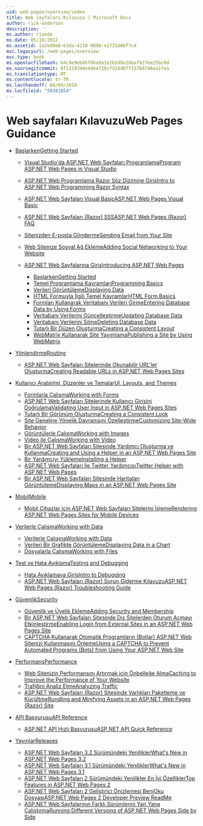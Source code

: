 ```yaml
---
uid: web-pages/overview/index
title: Web sayfaları Kılavuzu | Microsoft Docs
author: rick-anderson
description: ''
ms.author: riande
ms.date: 05/18/2012
ms.assetid: 1a2ed0e8-63da-4110-9896-e2731d86f7c4
msc.legacyurl: /web-pages/overview
msc.type: book
ms.openlocfilehash: b4c9e9eb85f6ba9a1e2b2d0a1bbaf027ee25bc0d
ms.sourcegitcommit: 0f1119340e4464720cfd16d0ff15764746ea1fea
ms.translationtype: MT
ms.contentlocale: tr-TR
ms.lasthandoff: 04/09/2019
ms.locfileid: "59381854"
---
```

# <a name="web-pages-guidance"></a><span data-ttu-id="10987-102">Web sayfaları Kılavuzu</span><span class="sxs-lookup"><span data-stu-id="10987-102">Web Pages Guidance</span></span>

- [<span data-ttu-id="10987-103">Başlarken</span><span class="sxs-lookup"><span data-stu-id="10987-103">Getting Started</span></span>](getting-started/index.md)

    - [<span data-ttu-id="10987-104">Visual Studio'da ASP.NET Web Sayfaları Programlama</span><span class="sxs-lookup"><span data-stu-id="10987-104">Program ASP.NET Web Pages in Visual Studio</span></span>](getting-started/program-asp-net-web-pages-in-visual-studio.md)
    - [<span data-ttu-id="10987-105">ASP.NET Web Programlama Razor Söz Dizimine Giriş</span><span class="sxs-lookup"><span data-stu-id="10987-105">Intro to ASP.NET Web Programming Razor Syntax</span></span>](getting-started/introducing-razor-syntax-c.md)
    - [<span data-ttu-id="10987-106">ASP.NET Web Sayfaları Visual Basic</span><span class="sxs-lookup"><span data-stu-id="10987-106">ASP.NET Web Pages Visual Basic</span></span>](getting-started/introducing-razor-syntax-vb.md)
    - [<span data-ttu-id="10987-107">ASP.NET Web Sayfaları (Razor) SSS</span><span class="sxs-lookup"><span data-stu-id="10987-107">ASP.NET Web Pages (Razor) FAQ</span></span>](getting-started/aspnet-web-pages-razor-faq.md)
    - [<span data-ttu-id="10987-108">Sitenizden E-posta Gönderme</span><span class="sxs-lookup"><span data-stu-id="10987-108">Sending Email from Your Site</span></span>](getting-started/11-adding-email-to-your-web-site.md)
    - [<span data-ttu-id="10987-109">Web Sitenize Sosyal Ağ Ekleme</span><span class="sxs-lookup"><span data-stu-id="10987-109">Adding Social Networking to Your Website</span></span>](getting-started/13-adding-social-networking-to-your-web-site.md)
    - [<span data-ttu-id="10987-110">ASP.NET Web Sayfalarına Giriş</span><span class="sxs-lookup"><span data-stu-id="10987-110">Introducing ASP.NET Web Pages</span></span>](getting-started/introducing-aspnet-web-pages-2/index.md)

        - [<span data-ttu-id="10987-111">Başlarken</span><span class="sxs-lookup"><span data-stu-id="10987-111">Getting Started</span></span>](getting-started/introducing-aspnet-web-pages-2/getting-started.md)
        - [<span data-ttu-id="10987-112">Temel Programlama Kavramları</span><span class="sxs-lookup"><span data-stu-id="10987-112">Programming Basics</span></span>](getting-started/introducing-aspnet-web-pages-2/intro-to-web-pages-programming.md)
        - [<span data-ttu-id="10987-113">Verileri Görüntüleme</span><span class="sxs-lookup"><span data-stu-id="10987-113">Displaying Data</span></span>](getting-started/introducing-aspnet-web-pages-2/displaying-data.md)
        - [<span data-ttu-id="10987-114">HTML Formuyla İlgili Temel Kavramlar</span><span class="sxs-lookup"><span data-stu-id="10987-114">HTML Form Basics</span></span>](getting-started/introducing-aspnet-web-pages-2/form-basics.md)
        - [<span data-ttu-id="10987-115">Formları Kullanarak Veritabanı Verileri Girme</span><span class="sxs-lookup"><span data-stu-id="10987-115">Entering Database Data by Using Forms</span></span>](getting-started/introducing-aspnet-web-pages-2/entering-data.md)
        - [<span data-ttu-id="10987-116">Veritabanı Verilerini Güncelleştirme</span><span class="sxs-lookup"><span data-stu-id="10987-116">Updating Database Data</span></span>](getting-started/introducing-aspnet-web-pages-2/updating-data.md)
        - [<span data-ttu-id="10987-117">Veritabanı Verilerini Silme</span><span class="sxs-lookup"><span data-stu-id="10987-117">Deleting Database Data</span></span>](getting-started/introducing-aspnet-web-pages-2/deleting-data.md)
        - [<span data-ttu-id="10987-118">Tutarlı Bir Düzen Oluşturma</span><span class="sxs-lookup"><span data-stu-id="10987-118">Creating a Consistent Layout</span></span>](getting-started/introducing-aspnet-web-pages-2/layouts.md)
        - [<span data-ttu-id="10987-119">WebMatrix Kullanarak Site Yayımlama</span><span class="sxs-lookup"><span data-stu-id="10987-119">Publishing a Site by Using WebMatrix</span></span>](getting-started/introducing-aspnet-web-pages-2/publishing.md)
- [<span data-ttu-id="10987-120">Yönlendirme</span><span class="sxs-lookup"><span data-stu-id="10987-120">Routing</span></span>](routing/index.md)

    - [<span data-ttu-id="10987-121">ASP.NET Web Sayfaları Sitelerinde Okunabilir URL'ler Oluşturma</span><span class="sxs-lookup"><span data-stu-id="10987-121">Creating Readable URLs in ASP.NET Web Pages Sites</span></span>](routing/creating-readable-urls-in-aspnet-web-pages-sites.md)
- [<span data-ttu-id="10987-122">Kullanıcı Arabirimi, Düzenler ve Temalar</span><span class="sxs-lookup"><span data-stu-id="10987-122">UI, Layouts, and Themes</span></span>](ui-layouts-and-themes/index.md)

    - [<span data-ttu-id="10987-123">Formlarla Çalışma</span><span class="sxs-lookup"><span data-stu-id="10987-123">Working with Forms</span></span>](ui-layouts-and-themes/4-working-with-forms.md)
    - [<span data-ttu-id="10987-124">ASP.NET Web Sayfaları Sitelerinde Kullanıcı Girişini Doğrulama</span><span class="sxs-lookup"><span data-stu-id="10987-124">Validating User Input in ASP.NET Web Pages Sites</span></span>](ui-layouts-and-themes/validating-user-input-in-aspnet-web-pages-sites.md)
    - [<span data-ttu-id="10987-125">Tutarlı Bir Görünüm Oluşturma</span><span class="sxs-lookup"><span data-stu-id="10987-125">Creating a Consistent Look</span></span>](ui-layouts-and-themes/3-creating-a-consistent-look.md)
    - [<span data-ttu-id="10987-126">Site Geneline Yönelik Davranışını Özelleştirme</span><span class="sxs-lookup"><span data-stu-id="10987-126">Customizing Site-Wide Behavior</span></span>](ui-layouts-and-themes/18-customizing-site-wide-behavior.md)
    - [<span data-ttu-id="10987-127">Görüntülerle Çalışma</span><span class="sxs-lookup"><span data-stu-id="10987-127">Working with Images</span></span>](ui-layouts-and-themes/9-working-with-images.md)
    - [<span data-ttu-id="10987-128">Video ile Çalışma</span><span class="sxs-lookup"><span data-stu-id="10987-128">Working with Video</span></span>](ui-layouts-and-themes/10-working-with-video.md)
    - [<span data-ttu-id="10987-129">Bir ASP.NET Web Sayfaları Sitesinde Yardımcı Oluşturma ve Kullanma</span><span class="sxs-lookup"><span data-stu-id="10987-129">Creating and Using a Helper in an ASP.NET Web Pages Site</span></span>](ui-layouts-and-themes/creating-and-using-a-helper-in-an-aspnet-web-pages-site.md)
    - [<span data-ttu-id="10987-130">Bir Yardımcıyı Yükleme</span><span class="sxs-lookup"><span data-stu-id="10987-130">Installing a Helper</span></span>](ui-layouts-and-themes/installing-helpers.md)
    - [<span data-ttu-id="10987-131">ASP.NET Web Sayfaları ile Twitter Yardımcısı</span><span class="sxs-lookup"><span data-stu-id="10987-131">Twitter Helper with ASP.NET Web Pages</span></span>](ui-layouts-and-themes/twitter-helper.md)
    - [<span data-ttu-id="10987-132">Bir ASP.NET Web Sayfaları Sitesinde Haritaları Görüntüleme</span><span class="sxs-lookup"><span data-stu-id="10987-132">Displaying Maps in an ASP.NET Web Pages Site</span></span>](ui-layouts-and-themes/displaying-maps-in-an-aspnet-web-pages-site.md)
- [<span data-ttu-id="10987-133">Mobil</span><span class="sxs-lookup"><span data-stu-id="10987-133">Mobile</span></span>](mobile/index.md)

    - [<span data-ttu-id="10987-134">Mobil Cihazlar için ASP.NET Web Sayfaları Sitelerini İşleme</span><span class="sxs-lookup"><span data-stu-id="10987-134">Rendering ASP.NET Web Pages Sites for Mobile Devices</span></span>](mobile/rendering-aspnet-web-pages-sites-for-mobile-devices.md)
- [<span data-ttu-id="10987-135">Verilerle Çalışma</span><span class="sxs-lookup"><span data-stu-id="10987-135">Working with Data</span></span>](data/index.md)

    - [<span data-ttu-id="10987-136">Verilerle Çalışma</span><span class="sxs-lookup"><span data-stu-id="10987-136">Working with Data</span></span>](data/5-working-with-data.md)
    - [<span data-ttu-id="10987-137">Verileri Bir Grafikte Görüntüleme</span><span class="sxs-lookup"><span data-stu-id="10987-137">Displaying Data in a Chart</span></span>](data/7-displaying-data-in-a-chart.md)
    - [<span data-ttu-id="10987-138">Dosyalarla Çalışma</span><span class="sxs-lookup"><span data-stu-id="10987-138">Working with Files</span></span>](data/working-with-files.md)
- [<span data-ttu-id="10987-139">Test ve Hata Ayıklama</span><span class="sxs-lookup"><span data-stu-id="10987-139">Testing and Debugging</span></span>](testing-and-debugging/index.md)

    - [<span data-ttu-id="10987-140">Hata Ayıklamaya Giriş</span><span class="sxs-lookup"><span data-stu-id="10987-140">Intro to Debugging</span></span>](testing-and-debugging/introduction-to-debugging.md)
    - [<span data-ttu-id="10987-141">ASP.NET Web Sayfaları (Razor) Sorun Giderme Kılavuzu</span><span class="sxs-lookup"><span data-stu-id="10987-141">ASP.NET Web Pages (Razor) Troubleshooting Guide</span></span>](testing-and-debugging/aspnet-web-pages-razor-troubleshooting-guide.md)
- [<span data-ttu-id="10987-142">Güvenlik</span><span class="sxs-lookup"><span data-stu-id="10987-142">Security</span></span>](security/index.md)

    - [<span data-ttu-id="10987-143">Güvenlik ve Üyelik Ekleme</span><span class="sxs-lookup"><span data-stu-id="10987-143">Adding Security and Membership</span></span>](security/16-adding-security-and-membership.md)
    - [<span data-ttu-id="10987-144">Bir ASP.NET Web Sayfaları Sitesinde Dış Sitelerden Oturum Açmayı Etkinleştirme</span><span class="sxs-lookup"><span data-stu-id="10987-144">Enabling Login from External Sites in an ASP.NET Web Pages Site</span></span>](security/enabling-login-from-external-sites-in-an-aspnet-web-pages-site.md)
    - [<span data-ttu-id="10987-145">CAPTCHA Kullanarak Otomatik Programların (Botlar) ASP.NET Web Sitenizi Kullanmasını Önleme</span><span class="sxs-lookup"><span data-stu-id="10987-145">Using a CAPTCHA to Prevent Automated Programs (Bots) from Using Your ASP.NET Web Site</span></span>](security/using-a-catpcha-to-prevent-automated-programs-bots-from-using-your-aspnet-web-site.md)
- [<span data-ttu-id="10987-146">Performans</span><span class="sxs-lookup"><span data-stu-id="10987-146">Performance</span></span>](performance-and-traffic/index.md)

    - [<span data-ttu-id="10987-147">Web Sitenizin Performansını Artırmak için Önbelleğe Alma</span><span class="sxs-lookup"><span data-stu-id="10987-147">Caching to Improve the Performance of Your Website</span></span>](performance-and-traffic/15-caching-to-improve-the-performance-of-your-website.md)
    - [<span data-ttu-id="10987-148">Trafiğini Analiz Etme</span><span class="sxs-lookup"><span data-stu-id="10987-148">Analyzing Traffic</span></span>](performance-and-traffic/14-analyzing-traffic.md)
    - [<span data-ttu-id="10987-149">ASP.NET Web Sayfaları (Razor) Sitesinde Varlıkları Paketleme ve Küçültme</span><span class="sxs-lookup"><span data-stu-id="10987-149">Bundling and Minifying Assets in an ASP.NET Web Pages (Razor) Site</span></span>](performance-and-traffic/bundling-and-minifying-assets-in-an-aspnet-web-pages-razor-site.md)
- [<span data-ttu-id="10987-150">API Başvurusu</span><span class="sxs-lookup"><span data-stu-id="10987-150">API Reference</span></span>](api-reference/index.md)

    - [<span data-ttu-id="10987-151">ASP.NET API Hızlı Başvurusu</span><span class="sxs-lookup"><span data-stu-id="10987-151">ASP.NET API Quick Reference</span></span>](api-reference/asp-net-web-pages-api-reference.md)
- [<span data-ttu-id="10987-152">Yayınlar</span><span class="sxs-lookup"><span data-stu-id="10987-152">Releases</span></span>](releases/index.md)

    - [<span data-ttu-id="10987-153">ASP.NET Web Sayfaları 3.2 Sürümündeki Yenilikler</span><span class="sxs-lookup"><span data-stu-id="10987-153">What's New in ASP.NET Web Pages 3.2</span></span>](releases/whats-new-in-aspnet-web-pages-32.md)
    - [<span data-ttu-id="10987-154">ASP.NET Web Sayfaları 3.1 Sürümündeki Yenilikler</span><span class="sxs-lookup"><span data-stu-id="10987-154">What's New in ASP.NET Web Pages 3.1</span></span>](releases/whats-new-aspnet-web-pages-31.md)
    - [<span data-ttu-id="10987-155">ASP.NET Web Sayfaları 2 Sürümündeki Yenilikler En İyi Özellikler</span><span class="sxs-lookup"><span data-stu-id="10987-155">Top Features in ASP.NET Web Pages 2</span></span>](releases/top-features-in-web-pages-2.md)
    - [<span data-ttu-id="10987-156">ASP.NET Web Sayfaları 2 Geliştirici Önizlemesi BeniOku Dosyası</span><span class="sxs-lookup"><span data-stu-id="10987-156">ASP.NET Web Pages 2 Developer Preview ReadMe</span></span>](releases/aspnet-web-pages-2-developer-preview-readme.md)
    - [<span data-ttu-id="10987-157">ASP.NET Web Sayfalarının Farklı Sürümlerini Yan Yana Çalıştırma</span><span class="sxs-lookup"><span data-stu-id="10987-157">Running Different Versions of ASP.NET Web Pages Side by Side</span></span>](releases/running-v1-and-v2-sites-side-by-side.md)
